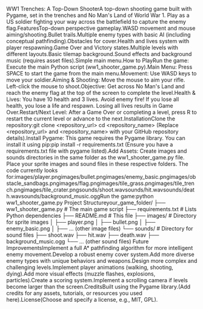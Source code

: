 WW1 Trenches: A Top-Down ShooterA top-down shooting game built with Pygame, set in the trenches and No Man's Land of World War 1. Play as a US soldier fighting your way across the battlefield to capture the enemy flag.FeaturesTop-down perspective gameplay.WASD movement and mouse aiming/shooting.Bullet trails.Multiple enemy types with basic AI (including conceptual pathfinding).Obstacles for cover.Health and lives system with player respawning.Game Over and Victory states.Multiple levels with different layouts.Basic tilemap background.Sound effects and background music (requires asset files).Simple main menu.How to PlayRun the game: Execute the main Python script (ww1_shooter_game.py).Main Menu: Press SPACE to start the game from the main menu.Movement: Use WASD keys to move your soldier.Aiming & Shooting: Move the mouse to aim your rifle. Left-click the mouse to shoot.Objective: Get across No Man's Land and reach the enemy flag at the top of the screen to complete the level.Health & Lives: You have 10 health and 3 lives. Avoid enemy fire! If you lose all health, you lose a life and respawn. Losing all lives results in Game Over.Restart/Next Level: After a Game Over or completing a level, press R to restart the current level or advance to the next.InstallationClone the repository:git clone <repository_url>
cd <repository_name>
(Replace <repository_url> and <repository_name> with your GitHub repository details).Install Pygame: This game requires the Pygame library. You can install it using pip:pip install -r requirements.txt
(Ensure you have a requirements.txt file with pygame listed).Add Assets: Create images and sounds directories in the same folder as the ww1_shooter_game.py file. Place your sprite images and sound files in these respective folders. The code currently looks for:images/player.pngimages/bullet.pngimages/enemy_basic.pngimages/obstacle_sandbags.pngimages/flag.pngimages/tile_grass.pngimages/tile_trench.pngimages/tile_crater.pngsounds/shoot.wavsounds/hit.wavsounds/death.wavsounds/background_music.oggRun the game:python ww1_shooter_game.py
Project Structureyour_game_folder/
├── ww1_shooter_game.py   # The main game script
├── requirements.txt      # Lists Python dependencies
├── README.md             # This file
├── images/               # Directory for sprite images
│   ├── player.png
│   ├── bullet.png
│   ├── enemy_basic.png
│   ├── ... (other image files)
└── sounds/               # Directory for sound files
    ├── shoot.wav
    ├── hit.wav
    ├── death.wav
    ├── background_music.ogg
    └── ... (other sound files)
Future ImprovementsImplement a full A* pathfinding algorithm for more intelligent enemy movement.Develop a robust enemy cover system.Add more diverse enemy types with unique behaviors and weapons.Design more complex and challenging levels.Implement player animations (walking, shooting, dying).Add more visual effects (muzzle flashes, explosions, particles).Create a scoring system.Implement a scrolling camera if levels become larger than the screen.CreditsBuilt using the Pygame library.(Add credits for any assets, tutorials, or resources you used here).License(Choose and specify a license, e.g., MIT, GPL).
